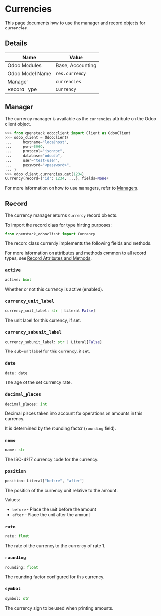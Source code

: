 # Currencies

This page documents how to use the manager and record objects
for currencies.

## Details

| Name            | Value            |
|-----------------|------------------|
| Odoo Modules    | Base, Accounting |
| Odoo Model Name | `res.currency`   |
| Manager         | `currencies`     |
| Record Type     | `Currency`       |

## Manager

The currency manager is available as the `currencies`
attribute on the Odoo client object.

```python
>>> from openstack_odooclient import Client as OdooClient
>>> odoo_client = OdooClient(
...     hostname="localhost",
...     port=8069,
...     protocol="jsonrpc",
...     database="odoodb",
...     user="test-user",
...     password="<password>",
... )
>>> odoo_client.currencies.get(1234)
Currency(record={'id': 1234, ...}, fields=None)
```

For more information on how to use managers, refer to [Managers](index.md).

## Record

The currency manager returns `Currency` record objects.

To import the record class for type hinting purposes:

```python
from openstack_odooclient import Currency
```

The record class currently implements the following fields and methods.

For more information on attributes and methods common to all record types,
see [Record Attributes and Methods](index.md#attributes-and-methods).

### `active`

```python
active: bool
```

Whether or not this currency is active (enabled).

### `currency_unit_label`

```python
currency_unit_label: str | Literal[False]
```

The unit label for this currency, if set.

### `currency_subunit_label`

```python
currency_subunit_label: str | Literal[False]
```

The sub-unit label for this currency, if set.

### `date`

```python
date: date
```

The age of the set currency rate.

### `decimal_places`

```python
decimal_places: int
```

Decimal places taken into account for operations on amounts
in this currency.

It is determined by the rounding factor (``rounding`` field).

### `name`

```python
name: str
```

The ISO-4217 currency code for the currency.

### `position`

```python
position: Literal["before", "after"]
```

The position of the currency unit relative to the amount.

Values:

* ``before`` - Place the unit before the amount
* ``after`` - Place the unit after the amount

### `rate`

```python
rate: float
```

The rate of the currency to the currency of rate 1.

### `rounding`

```python
rounding: float
```

The rounding factor configured for this currency.

### `symbol`

```python
symbol: str
```

The currency sign to be used when printing amounts.
